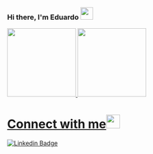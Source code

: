 ### Hi there, I'm Eduardo <img src="https://github.com/TheDudeThatCode/TheDudeThatCode/blob/master/Assets/Hi.gif" width="29px">

<div>
  <a href="https://github.com/eduardoformighieri">
  <img height="160em" src="https://github-readme-stats.vercel.app/api?username=eduardoformighieri&show_icons=true&theme=dracula&include_all_commits=true&count_private=true"/>
  <img height="160em" src="https://github-readme-stats.vercel.app/api/top-langs/?username=eduardoformighieri&layout=compact&langs_count=7&theme=dracula"/>
</div>

# Connect with me<img src="https://github.com/TheDudeThatCode/TheDudeThatCode/blob/master/Assets/Handshake.gif" height="32px">

[![Linkedin Badge](https://img.shields.io/badge/-LinkedIn-blue?style=flat-square&logo=Linkedin&logoColor=white&link=https://www.linkedin.com/in/fagnerpsantos/)](https://www.linkedin.com/in/eduardo-formighieri/)



